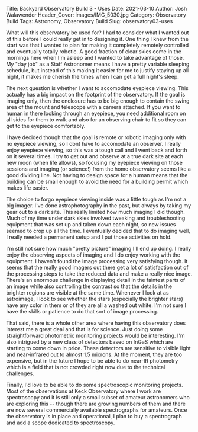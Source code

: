 Title: Backyard Observatory Build 3 - Uses
Date: 2021-03-10
Author: Josh Walawender
Header_Cover: images/IMG_5030.jpg
Category: Observatory Build
Tags: Astronomy, Observatory Build
Slug: observatory03-uses

What will this observatory be used for?  I had to consider what I wanted out of this before I could really get in to designing it.  One thing I knew from the start was that I wanted to plan for making it completely remotely controlled and eventually totally robotic.  A good fraction of clear skies come in the mornings here when I'm asleep and I wanted to take advantage of those.  My "day job" as a Staff Astronomer means I have a pretty variable sleeping schedule, but instead of this making it easier for me to justify staying up all night, it makes me cherish the times when I can get a full night's sleep.

The next question is whether I want to accomodate eyepiece viewing.  This actually has a big impact on the footprint of the observatory.  If the goal is imaging only, then the enclosure has to be big enough to contain the swing area of the mount and telescope with a camera attached.  If you want to human in there looking through an eyepiece, you need additional room on all sides for them to walk and also for an observing chair to fit so they can get to the eyepiece comfortably.

I have decided though that the goal is remote or robotic imaging only with no eyepiece viewing, so I dont have to accomodate an observer.  I really enjoy eyepiece viewing, so this was a tough call and I went back and forth on it several times.  I try to get out and observe at a true dark site at each new moon (when life allows), so focusing my eyepiece viewing on those sessions and imaging (or science!) from the home observatory seems like a good dividing line.  Not having to design space for a human means that the building can be small enough to avoid the need for a building permit which makes life easier.

The choice to forgo eyepiece viewing inside was a little tough as I'm not a big imager.  I've done astrophotography in the past, but always by taking my gear out to a dark site.  This really limited how much imaging I did though.  Much of my time under dark skies involved tweaking and troubleshooting equipment that was set up and taken down each night, so new issues seemed to crop up all the time.  I eventually decided that to do imaging well, I really needed a permanent setup and I put those activities on hold.

I'm still not sure how much "pretty picture" imaging I'll end up doing.  I really enjoy the observing aspects of imaging and I do enjoy working with the equipment.  I haven't found the image processing very satisfying though.  It seems that the really good imagers out there get a lot of satisfaction out of the processing steps to take the reduced data and make a really nice image.  There's an enormous challenge in displaying detail in the faintest parts of an image while also controlling the contrast so that the details in the brighter regions are visible at the same time.  Whenever I look at as astroimage, I look to see whether the stars (especially the brighter stars) have any color in them or of they are all a washed out white.  I'm not sure I have the skills or patience to do that sort of image processing.

That said, there is a whole other area where having this observatory does interest me a great deal and that is for science.  Just doing some straightforward photometric monitoring projects would be interesting.  I'm also intrigued by a new class of detectors based on InGaS which are starting to come down in price.  These detectors are sensitive to visible light and near-infrared out to almost 1.5 microns.  At the moment, they are too expensive, but in the future I hope to be able to do near-IR photometry which is a field that is not crowded right now due to the technical challenges.

Finally, I'd love to be able to do some spectroscopic monitoring projects.  Most of the observations at Keck Observatory where I work are spectroscopy and it is still only a small subset of amateur astronomers who are exploring this -- though there are growing numbers of them and there are now several commercially available spectrographs for amateurs.  Once the observatory is in place and operational, I plan to buy a spectrograph and add a scope dedicated to spectroscopy.
